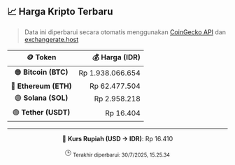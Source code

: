 

<!-- HARGA_KRIPTO -->
## 📈 Harga Kripto Terbaru

> Data ini diperbarui secara otomatis menggunakan [CoinGecko API](https://www.coingecko.com/) dan [exchangerate.host](https://exchangerate.host/)

<div align="center">

| 🪙 Token | 💰 Harga (IDR) |
|:------:|---------------:|
| 🟠 **Bitcoin (BTC)**   | Rp 1.938.066.654 |
| 🔵 **Ethereum (ETH)**  | Rp 62.477.504 |
| 🟣 **Solana (SOL)**    | Rp 2.958.218 |
| 🟢 **Tether (USDT)**   | Rp 16.404 |

---

💱 **Kurs Rupiah (USD → IDR)**: Rp 16.410

🕒 <sub>Terakhir diperbarui: 30/7/2025, 15.25.34</sub>

</div>
<!-- /HARGA_KRIPTO -->